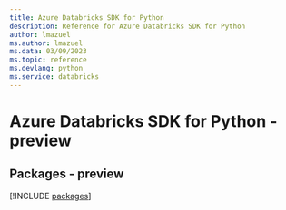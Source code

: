 ```yaml
---
title: Azure Databricks SDK for Python
description: Reference for Azure Databricks SDK for Python
author: lmazuel
ms.author: lmazuel
ms.data: 03/09/2023
ms.topic: reference
ms.devlang: python
ms.service: databricks
---
```

# Azure Databricks SDK for Python - preview
## Packages - preview
[!INCLUDE [packages](databricks-index.md)]